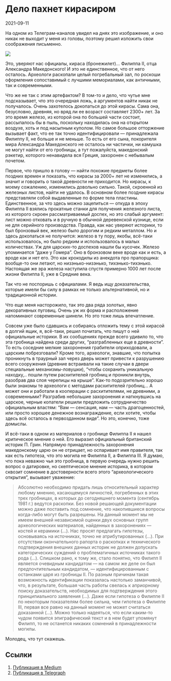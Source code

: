# Дело пахнет кирасиром

<p class="text-end time-holder"><time>2021-09-11</time></p>

На одном из Телеграм-каналов увидел на днях это изображение, и оно
никак не выходит у меня из головы, поэтому решил изложить свои
соображения письменно.

![](content/img/WsHlwj04ivvMFaAS.jpg)

Это, уверяют нас официалы, кираса (бронежилет)… Филиппа II, отца
Александра Македонского! И это не единственное, что от него осталось.
Археологи раскопали целый погребальный зал, по роскоши оформления
сопоставимый с лучшими мемориалами, как античными, так и современными.

Что же не так с этим артефактом? В том-то и дело, что чутье мне
подсказывает, что это очередная ложь, а аргументов найти никак не
получалось. Очень захотелось докопаться до этой кирасы. Сама она,
безусловно, древняя, но вряд ли ее возраст составляет 2300+ лет. За это
время железо, из которой она по большей части состоит, рассыпалось бы в
пыль, поскольку находилась она на открытом воздухе, хоть и под насыпным
куполом. Но самое большое отторжение вызывает факт, что ее так точно
идентифицировали — принадлежала Филиппу II, не больше и не меньше. То
есть от его сына, покорителя мира Александра Македонского не осталось
ни частички, ни камушка не могут найти от его гробницы, а тут
пожалуйста, македонский рэкетир, которого ненавидела вся Греция,
захоронен с небывалым почетом.

Первое, что пришло в голову — найти похожие предметы более поздних
времен и показать, что кирасы за 2000+ лет не изменились, а значит и
говорить о такой древности не приходится. Но кирасы, к моему сожалению,
изменились довольно сильно. Такой, скроенной из железных листов, найти
не удалось. В основном более поздние кирасы представляли собой
выдавленные по форме тела пластины. Единственное, за что здесь можно
зацепиться — откуда в эпоху Филиппа II взялись прокатные станки для
получения железного листа, из которого скроен рассматриваемый доспех,
но это слабый аргумент: лист можно отковать и в ручную в обычной
деревенской кузнице, если не для серийного производства. Правда, как
нас уверяют историки, то был бронзовый век, железо было дорогим и
редким металлом. Но и здесь докопаться не получится: железо в ту пору,
якобы, всё-таки использовалось, но было редким и использовалось в малых
количествах. Уж для царских-то доспехов нашли бы кусочек. Железо
упоминается “даже у Гомера”. Оно в бронзовом веке вроде как и есть, а
вроде как и нет его. Это как крокодилы из анекдота про прапорщика:
вообще-то они летают, но низэнько-низэнько, тихэнько-тихэнько.
Настоящая же эра железа наступила спустя примерно 1000 лет после жизни
Филиппа II, уже в Средние века.

Так что не поспоришь с официалами. Я ведь ищу доказательства, которые
имели бы силу в рамках не только альтернативной, но и традиционной
истории.

Что еще меня насторожило, так это два ряда золотых, явно декоративных
пуговиц. Очень уж их форма и расположение напоминают современные
шинели. Но это тоже лишь впечатление.

Совсем уже было сдавшись и собираясь отложить тему с этой кирасой в
долгий ящик, я, всё-таки, решил почитать, что пишут о ней официальные
историки. В их сообщениях прежде всего удивило то, что эта гробница
найдена среди других, “разграбленных еще в древности”. То есть соседние
мелкие захоронения грабители оприходовали, а царским побрезговали?
Кроме того, археологи, знавшие, что попытка проникнуть в траурный зал
через дверь может привести к разрушению всего сооружения (древние
встраивали на такие случаи в двери специальные механизмы-ловушки),
“чтобы сохранить уникальную находку,.. пошли путем расхитителей гробниц
и проникли внутрь, разобрав два слоя черепицы на крыше”. Как-то
подозрительно хорошо были знакомы те археологи с методами расхитителей
гробниц… А может они и работали в кооперации с расхитителями, не
древними, а современными? Разграбив небольшие захоронения и наткнувшись
на царское, черные копатели решили предложить сотрудничество
официальным властям: “Вам — сенсация, нам — часть драгоценностей, или
просто хорошее денежное вознаграждение, если хотите, чтобы здесь всё
осталось в первозданном виде”. Но это, конечно, тоже домыслы.

И всё-таки в одном из материалов о гробнице Филиппа II я нашел
критическое мнение о ней. Его выразил официальный британский историк П.
Грин. Напрямую принадлежность захоронения македонскому царю он не
отрицает, но оспаривает имя правителя, так как есть гипотеза, что это
могила не Филиппа II, а Филиппа III. Я думаю, что пока неважно чья это
гробница, в первую очередь нужно решить вопрос о датировке, но
скептическое мнение историка, в котором сквозит сомнение в
достоверности всего этого “археологического открытия”, вызывает
уважение:

> Абсолютно необходимо придать лишь относительный характер любому
> мнению, касающемуся личностей, погребенных в этих трех гробницах, в
> которых до сегодняшнего момента (сентябрь 1981 г.) ведутся раскопки.
> Без новой решающей документации можно даже поставить под сомнение,
> что накопившиеся вопросы когда-либо могут быть разрешены. На данный
> момент мы не имеем внешней независимой оценки двух основных групп
> археологических материалов, найденных в захоронениях — костей и
> керамики (…). Нас просят предлагать гипотезы, основываясь на
> источниках, точно не атрибутированных (…). При отсутствии
> окончательного рапорта о раскопках и технического подтверждения
> внешних данных историк не должен допускать категорических суждений о
> проблематичных источниках такого рода (…). Слишком рано, к тому же,
> стало понятно, что Филипп II является очевидным кандидатом — на
> самом же деле он был предпочтительным кандидатом, —
> идентифицированным с останками царя из гробницы II. По разным
> причинам такая возможность идентификации показалась настолько
> заманчивой, что, в результате, большая часть работы свелась к
> априорному поиску доказательств, необходимых для подтверждения этого
> принципиального заявления (…). Даже если гипотеза о Филиппе II по
> некоторым показателям более сильна, чем гипотеза о Филиппе III,
> первая все равно на данный момент не может считаться доказанной (…).
> Можно только надеяться, что если каким-то чудом появится
> эпиграфический текст и в нем будет упомянут Филипп, то не останется
> никаких сомнений в принадлежности могилы.

Молодец, что тут скажешь.

## Ссылки

1. [Публикация в Medium](https://yababay.medium.com/дело-пахнет-кирасиром-8d661af15b14)
1. [Публикация в Telegraph](https://telegra.ph/Delo-pahnet-kirasirom-09-11)